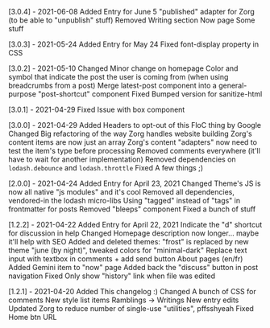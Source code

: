 [3.0.4] - 2021-06-08
Added
    Entry for June 5
    "published" adapter for Zorg (to be able to "unpublish" stuff)
Removed
    Writing section
    Now page
    Some stuff

[3.0.3] - 2021-05-24
Added
    Entry for May 24
Fixed
    font-display property in CSS

[3.0.2] - 2021-05-10
Changed
    Minor change on homepage
    Color and symbol that indicate the post the user is coming from (when using breadcrumbs from a post)
    Merge latest-post component into a general-purpose "post-shortcut" component
Fixed
    Bumped version for sanitize-html

[3.0.1] - 2021-04-29
Fixed
    Issue with box component

[3.0.0] - 2021-04-29
Added
    Headers to opt-out of this FloC thing by Google
Changed
    Big refactoring of the way Zorg handles website building
    Zorg's content items are now just an array
    Zorg's content "adapters" now need to test the item's type before processing
    Removed comments everywhere (it'll have to wait for another implementation)
    Removed dependencies on `lodash.debounce` and `lodash.throttle`
Fixed
    A few things ;)

[2.0.0] - 2021-04-24
Added
    Entry for April 23, 2021
Changed
    Theme's JS is now all native "js modules" and it's cool
    Removed all dependencies, vendored-in the lodash micro-libs
    Using "tagged" instead of "tags" in frontmatter for posts
    Removed "bleeps" component
Fixed
    a bunch of stuff

[1.2.2] - 2021-04-22
Added
    Entry for April 22, 2021
    Indicate the "d" shortcut for discussion in help
Changed
    Homepage description now longer... maybe it'll help with SEO
    Added and deleted themes: "frost" is replaced by new theme "june (by night)", tweaked colors for "minimal-dark"
    Replace text input with textbox in comments + add send button
    About pages (en/fr)
    Added Gemini item to "now" page
    Added back the "discuss" button in post navigation
Fixed
    Only show "history" link when file was edited

[1.2.1] - 2021-04-20
Added
    This changelog :)
Changed
    A bunch of CSS for comments
    New style list items
    Ramblings -> Writings
    New entry edits
    Updated Zorg to reduce number of single-use "utilities", pffsshyeah
Fixed
    Home btn URL
